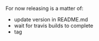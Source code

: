 For now releasing is a matter of:
* update version in README.md
* wait for travis builds to complete
* tag
